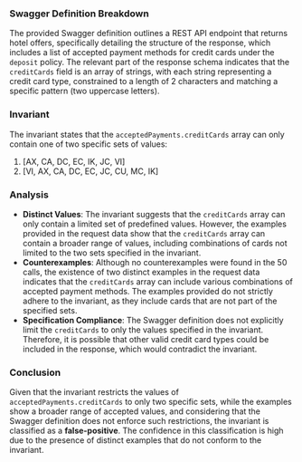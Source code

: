 ### Swagger Definition Breakdown
The provided Swagger definition outlines a REST API endpoint that returns hotel offers, specifically detailing the structure of the response, which includes a list of accepted payment methods for credit cards under the `deposit` policy. The relevant part of the response schema indicates that the `creditCards` field is an array of strings, with each string representing a credit card type, constrained to a length of 2 characters and matching a specific pattern (two uppercase letters). 

### Invariant
The invariant states that the `acceptedPayments.creditCards` array can only contain one of two specific sets of values: 
1. [AX, CA, DC, EC, IK, JC, VI] 
2. [VI, AX, CA, DC, EC, JC, CU, MC, IK] 

### Analysis
- **Distinct Values**: The invariant suggests that the `creditCards` array can only contain a limited set of predefined values. However, the examples provided in the request data show that the `creditCards` array can contain a broader range of values, including combinations of cards not limited to the two sets specified in the invariant. 
- **Counterexamples**: Although no counterexamples were found in the 50 calls, the existence of two distinct examples in the request data indicates that the `creditCards` array can include various combinations of accepted payment methods. The examples provided do not strictly adhere to the invariant, as they include cards that are not part of the specified sets. 
- **Specification Compliance**: The Swagger definition does not explicitly limit the `creditCards` to only the values specified in the invariant. Therefore, it is possible that other valid credit card types could be included in the response, which would contradict the invariant. 

### Conclusion
Given that the invariant restricts the values of `acceptedPayments.creditCards` to only two specific sets, while the examples show a broader range of accepted values, and considering that the Swagger definition does not enforce such restrictions, the invariant is classified as a **false-positive**. The confidence in this classification is high due to the presence of distinct examples that do not conform to the invariant.
